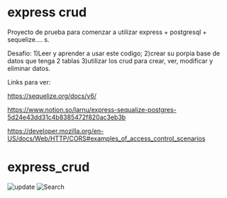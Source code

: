 # express crud

Proyecto de prueba para comenzar a utilizar express + postgresql + sequelize....  s.


Desafio:
1)Leer y aprender a usar este codigo;
2)crear su porpia base de datos que tenga 2 tablas
3)utilizar los crud para crear, ver, modificar y eliminar datos.


Links para ver:

https://sequelize.org/docs/v6/

https://www.notion.so/larnu/express-sequalize-postgres-5d24e43dd31c4b8385472f820ac3eb3b

https://developer.mozilla.org/en-US/docs/Web/HTTP/CORS#examples_of_access_control_scenarios
 # express_crud
![update](https://user-images.githubusercontent.com/107572992/196845475-d8ad948f-f80a-4ed5-a639-bac89338adca.jpg)
![Search](https://user-images.githubusercontent.com/107572992/196845483-e9bc7c24-b946-42c6-8ebb-bcaf38935d29.png)
